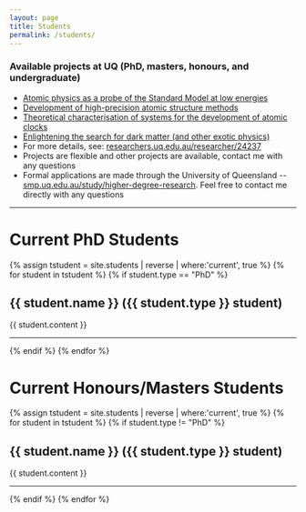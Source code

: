 ```yaml
---
layout: page
title: Students
permalink: /students/
---
```


### Available projects at UQ (PhD, masters, honours, and undergraduate)

* [Atomic physics as a probe of the Standard Model at low energies](https://smp.uq.edu.au/project/atomic-physics-probe-standard-model)
* [Development of high-precision atomic structure methods](https://smp.uq.edu.au/project/development-high-accuracy-atomic-theory-methods)
* [Theoretical characterisation of systems for the development of atomic clocks](https://smp.uq.edu.au/project/theoretical-characterisation-systems-development-atomic-clocks)
* [Enlightening the search for dark matter (and other exotic physics)](https://smp.uq.edu.au/project/enlightening-search-dark-matter-and-other-exotic-physics)
* For more details, see: [researchers.uq.edu.au/researcher/24237](https://researchers.uq.edu.au/researcher/24237)
* Projects are flexible and other projects are available, contact me with any questions
* Formal applications are made through the University of Queensland -- [smp.uq.edu.au/study/higher-degree-research](https://smp.uq.edu.au/study/higher-degree-research). Feel free to contact me directly with any questions

<!-- Slides from most of my recent conference presentations can be found [here]({{ site.baseurl }}/talks) -->

<hr>

# Current PhD Students

<div class="entry">
{% assign tstudent = site.students | reverse | where:'current', true %}
{% for student in tstudent %}
{% if student.type == "PhD" %}
<article class="post">

  <h2>{{ student.name }} ({{ student.type }} student)</h2>
  <div class="entry">
    {{ student.content }}
    <hr>
  </div>

</article>
{% endif %}
{% endfor %}
</div>

# Current Honours/Masters Students

<div class="entry">
{% assign tstudent = site.students | reverse | where:'current', true %}
{% for student in tstudent %}
{% if student.type != "PhD" %}
<article class="post">

  <h2>{{ student.name }} ({{ student.type }} student)</h2>
  <div class="entry">
    {{ student.content }}
    <hr>
  </div>

</article>
{% endif %}
{% endfor %}
</div>
